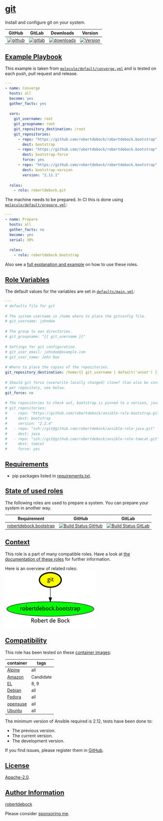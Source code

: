 # [git](#git)

Install and configure git on your system.

|GitHub|GitLab|Downloads|Version|
|------|------|---------|-------|
|[![github](https://github.com/robertdebock/ansible-role-git/workflows/Ansible%20Molecule/badge.svg)](https://github.com/robertdebock/ansible-role-git/actions)|[![gitlab](https://gitlab.com/robertdebock-iac/ansible-role-git/badges/master/pipeline.svg)](https://gitlab.com/robertdebock-iac/ansible-role-git)|[![downloads](https://img.shields.io/ansible/role/d/24500)](https://galaxy.ansible.com/robertdebock/git)|[![Version](https://img.shields.io/github/release/robertdebock/ansible-role-git.svg)](https://github.com/robertdebock/ansible-role-git/releases/)|

## [Example Playbook](#example-playbook)

This example is taken from [`molecule/default/converge.yml`](https://github.com/robertdebock/ansible-role-git/blob/master/molecule/default/converge.yml) and is tested on each push, pull request and release.

```yaml
---
- name: Converge
  hosts: all
  become: yes
  gather_facts: yes

  vars:
    git_username: root
    git_groupname: root
    git_repository_destination: /root
    git_repositories:
      - repo: "https://github.com/robertdebock/robertdebock.bootstrap"
        dest: bootstrap
      - repo: "https://github.com/robertdebock/robertdebock.bootstrap"
        dest: bootstrap-force
        force: yes
      - repo: "https://github.com/robertdebock/robertdebock.bootstrap"
        dest: bootstrap-version
        version: "2.11.1"

  roles:
    - role: robertdebock.git
```

The machine needs to be prepared. In CI this is done using [`molecule/default/prepare.yml`](https://github.com/robertdebock/ansible-role-git/blob/master/molecule/default/prepare.yml):

```yaml
---
- name: Prepare
  hosts: all
  gather_facts: no
  become: yes
  serial: 30%

  roles:
    - role: robertdebock.bootstrap
```

Also see a [full explanation and example](https://robertdebock.nl/how-to-use-these-roles.html) on how to use these roles.

## [Role Variables](#role-variables)

The default values for the variables are set in [`defaults/main.yml`](https://github.com/robertdebock/ansible-role-git/blob/master/defaults/main.yml):

```yaml
---
# defaults file for git

# The system username in /home where to place the gitconfig file.
# git_username: johndoe

# The group to own directories.
# git_groupname: "{{ git_username }}"

# Settings for git configuration.
# git_user_email: johndoe@example.com
# git_user_name: John Doe

# Where to place the copies of the repositories.
git_repository_destination: /home/{{ git_username | default('unset') }}/Documents/github.com/{{ git_username | default('unset') }}

# Should git force (overwrite locally changed) clone? (Can also be controlled
# per repository, see below.
git_force: no

# The repositories to check out, bootstrap is pinned to a version, java will get HEAD/latest.
# git_repositories:
#   - repo: "https://github.com/robertdebock/ansible-role-bootstrap.git"
#     dest: bootstrap
#     version: "2.2.4"
#   - repo: "ssh://git@github.com/robertdebock/ansible-role-java.git"
#     dest: java
#   - repo: "ssh://git@github.com/robertdebock/ansible-role-tomcat.git"
#     dest: tomcat
#     force: yes
```

## [Requirements](#requirements)

- pip packages listed in [requirements.txt](https://github.com/robertdebock/ansible-role-git/blob/master/requirements.txt).

## [State of used roles](#state-of-used-roles)

The following roles are used to prepare a system. You can prepare your system in another way.

| Requirement | GitHub | GitLab |
|-------------|--------|--------|
|[robertdebock.bootstrap](https://galaxy.ansible.com/robertdebock/bootstrap)|[![Build Status GitHub](https://github.com/robertdebock/ansible-role-bootstrap/workflows/Ansible%20Molecule/badge.svg)](https://github.com/robertdebock/ansible-role-bootstrap/actions)|[![Build Status GitLab](https://gitlab.com/robertdebock-iac/ansible-role-bootstrap/badges/master/pipeline.svg)](https://gitlab.com/robertdebock-iac/ansible-role-bootstrap)|

## [Context](#context)

This role is a part of many compatible roles. Have a look at [the documentation of these roles](https://robertdebock.nl/) for further information.

Here is an overview of related roles:
![dependencies](https://raw.githubusercontent.com/robertdebock/ansible-role-git/png/requirements.png "Dependencies")

## [Compatibility](#compatibility)

This role has been tested on these [container images](https://hub.docker.com/u/robertdebock):

|container|tags|
|---------|----|
|[Alpine](https://hub.docker.com/repository/docker/robertdebock/alpine/general)|all|
|[Amazon](https://hub.docker.com/repository/docker/robertdebock/amazonlinux/general)|Candidate|
|[EL](https://hub.docker.com/repository/docker/robertdebock/enterpriselinux/general)|8, 9|
|[Debian](https://hub.docker.com/repository/docker/robertdebock/debian/general)|all|
|[Fedora](https://hub.docker.com/repository/docker/robertdebock/fedora/general)|all|
|[opensuse](https://hub.docker.com/repository/docker/robertdebock/opensuse/general)|all|
|[Ubuntu](https://hub.docker.com/repository/docker/robertdebock/ubuntu/general)|all|

The minimum version of Ansible required is 2.12, tests have been done to:

- The previous version.
- The current version.
- The development version.

If you find issues, please register them in [GitHub](https://github.com/robertdebock/ansible-role-git/issues).

## [License](#license)

[Apache-2.0](https://github.com/robertdebock/ansible-role-git/blob/master/LICENSE).

## [Author Information](#author-information)

[robertdebock](https://robertdebock.nl/)

Please consider [sponsoring me](https://github.com/sponsors/robertdebock).

